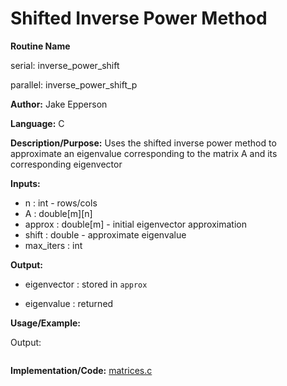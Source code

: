 # Shifted Inverse Power Method

**Routine Name**

serial: inverse_power_shift

parallel: inverse_power_shift_p

**Author:** Jake Epperson

**Language:** C

**Description/Purpose:** Uses the shifted inverse power method to approximate an eigenvalue corresponding to the matrix A and its corresponding eigenvector

**Inputs:**

- n : int - rows/cols
- A : double[m][n]
- approx : double[m] - initial eigenvector approximation
- shift : double - approximate eigenvalue
- max_iters : int

**Output:** 

- eigenvector : stored in `approx`

- eigenvalue : returned

**Usage/Example:**

Output:
```
```

**Implementation/Code:** [matrices.c](../../../../src/linear_algebra/C/matrices.c)